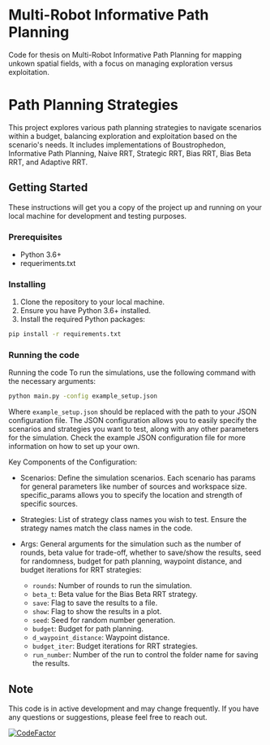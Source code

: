 # Multi-Robot Informative Path Planning
 Code for thesis on Multi-Robot Informative Path Planning for mapping unkown spatial fields, with a focus on managing exploration versus exploitation.


# Path Planning Strategies

This project explores various path planning strategies to navigate scenarios within a budget, balancing exploration and exploitation based on the scenario's needs. It includes implementations of Boustrophedon, Informative Path Planning, Naive RRT, Strategic RRT, Bias RRT, Bias Beta RRT, and Adaptive RRT.

## Getting Started

These instructions will get you a copy of the project up and running on your local machine for development and testing purposes.

### Prerequisites

- Python 3.6+
- requeriments.txt

### Installing

1. Clone the repository to your local machine.
2. Ensure you have Python 3.6+ installed.
3. Install the required Python packages:

```bash
pip install -r requirements.txt
```

### Running the code


Running the code
To run the simulations, use the following command with the necessary arguments:

```bash
python main.py -config example_setup.json
```

Where `example_setup.json` should be replaced with the path to your JSON configuration file. The JSON configuration allows you to easily specify the scenarios and strategies you want to test, along with any other parameters for the simulation. Check the example JSON configuration file for more information on how to set up your own.

Key Components of the Configuration:

- Scenarios: Define the simulation scenarios. Each scenario has params for general parameters like number of sources and workspace size. specific_params allows you to specify the location and strength of specific sources.
- Strategies: List of strategy class names you wish to test. Ensure the strategy names match the class names in the code.
- Args: General arguments for the simulation such as the number of rounds, beta value for trade-off, whether to save/show the results, seed for randomness, budget for path planning, waypoint distance, and budget iterations for RRT strategies:

    - `rounds`: Number of rounds to run the simulation.
    - `beta_t`: Beta value for the Bias Beta RRT strategy.
    - `save`: Flag to save the results to a file.
    - `show`: Flag to show the results in a plot.
    - `seed`: Seed for random number generation.
    - `budget`: Budget for path planning.
    - `d_waypoint_distance`: Waypoint distance.
    - `budget_iter`: Budget iterations for RRT strategies.
    - `run_number`: Number of the run to control the folder name for saving the results.

## Note

This code is in active development and may change frequently. If you have any questions or suggestions, please feel free to reach out.



[![CodeFactor](https://www.codefactor.io/repository/github/franfrancisco9/multi-robot-informative-path-planning/badge)](https://www.codefactor.io/repository/github/franfrancisco9/multi-robot-informative-path-planning)
